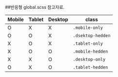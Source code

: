 ##반응형 global.scss 참고자료.

| Mobile | Tablet | Desktop | class             |
| ------ | ------ | ------- | ----------------- |
| O      | X      | X       | `.mobile-only`    |
| O      | O      | X       | `.dsektop-hedden` |
| X      | O      | X       | `.tablet-only`    |
| X      | O      | O       | `.mobile-hedden`  |
| X      | X      | O       | `.desktop-only`   |
| O      | X      | O       | `.tablet-hedden`  |
